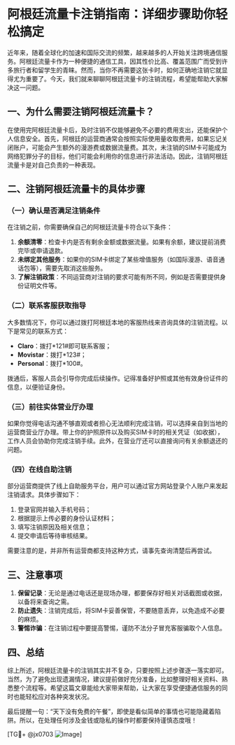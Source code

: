 # 阿根廷流量卡注销指南：详细步骤助你轻松搞定

近年来，随着全球化的加速和国际交流的频繁，越来越多的人开始关注跨境通信服务。阿根廷流量卡作为一种便捷的通信工具，因其性价比高、覆盖范围广而受到许多旅行者和留学生的青睐。然而，当你不再需要这张卡时，如何正确地注销它就显得尤为重要了。今天，我们就来聊聊阿根廷流量卡的注销流程，希望能帮助大家解决这一问题。

## 一、为什么需要注销阿根廷流量卡？

在使用完阿根廷流量卡后，及时注销不仅能够避免不必要的费用支出，还能保护个人信息安全。首先，阿根廷的运营商通常会按照实际使用量收取费用，如果忘记关闭账户，可能会产生额外的漫游费或数据流量费。其次，未注销的SIM卡可能成为网络犯罪分子的目标，他们可能会利用你的信息进行非法活动。因此，注销阿根廷流量卡是对自己负责的一种表现。

## 二、注销阿根廷流量卡的具体步骤

### （一）确认是否满足注销条件

在注销之前，你需要确保自己的阿根廷流量卡符合以下条件：

1. **余额清零**：检查卡内是否有剩余金额或数据流量。如果有余额，建议提前消费完毕或申请退款。
2. **未绑定其他服务**：如果你的SIM卡绑定了某些增值服务（如国际漫游、语音通话包等），需要先取消这些服务。
3. **了解注销政策**：不同运营商对注销的要求可能有所不同，例如是否需要提供身份证明文件等。

### （二）联系客服获取指导

大多数情况下，你可以通过拨打阿根廷本地的客服热线来咨询具体的注销流程。以下是常见的联系方式：

- **Claro**：拨打*121#即可联系客服；
- **Movistar**：拨打*123#；
- **Personal**：拨打*100#。

拨通后，客服人员会引导你完成后续操作。记得准备好护照或其他有效身份证件的信息，以便验证身份。

### （三）前往实体营业厅办理

如果你觉得电话沟通不够直观或者担心无法顺利完成注销，可以选择亲自到当地的运营商营业厅办理。带上你的护照原件以及购买SIM卡时的相关凭证（如收据），工作人员会协助你完成注销手续。此外，在营业厅还可以直接询问有关余额退还的问题。

### （四）在线自助注销

部分运营商提供了线上自助服务平台，用户可以通过官方网站登录个人账户来发起注销请求。具体步骤如下：

1. 登录官网并输入手机号码；
2. 根据提示上传必要的身份认证材料；
3. 填写注销原因及相关信息；
4. 提交申请后等待审核结果。

需要注意的是，并非所有运营商都支持这种方式，请事先查询清楚后再尝试。

## 三、注意事项

1. **保留记录**：无论是通过电话还是现场办理，都要保存好相关对话截图或收据，以备将来查询之需。
2. **防止遗失**：注销完成后，将SIM卡妥善保管，不要随意丢弃，以免造成不必要的麻烦。
3. **警惕诈骗**：在注销过程中要提高警惕，谨防不法分子冒充客服骗取个人信息。

## 四、总结

综上所述，阿根廷流量卡的注销其实并不复杂，只要按照上述步骤逐一落实即可。当然，为了避免出现遗漏情况，建议提前做好充分准备，比如整理好相关资料、熟悉整个流程等。希望这篇文章能给大家带来帮助，让大家在享受便捷通信服务的同时也能轻松应对各种突发状况。

最后提醒一句：“天下没有免费的午餐”，即使是看似简单的事情也可能隐藏着陷阱。所以，在处理任何涉及金钱或隐私的操作时都要保持谨慎态度哦！

[TG💪+ @jx0703 ![Image](https://github.com/user-attachments/assets/dbca1d08-cadb-493c-b0ec-ad6f7a83f270)]